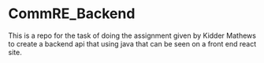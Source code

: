 # CommRE_Backend
This is a repo for the task of doing the assignment given by  Kidder Mathews to create a backend api that using java that can be seen on a front end react site.
